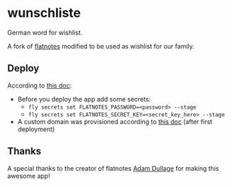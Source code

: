 # wunschliste

German word for wishlist.

A fork of [flatnotes](https://github.com/dullage/flatnotes) modified to be used as wishlist for our family.

## Deploy

According to [this doc](https://fly.io/docs/launch/continuous-deployment-with-github-actions/):

- Before you deploy the app add some secrets:
  - `fly secrets set FLATNOTES_PASSWORD=<password> --stage`
  - `fly secrets set FLATNOTES_SECRET_KEY=<secret_key_here> --stage`
- A custom domain was provisioned according to [this doc](https://fly.io/docs/networking/custom-domain/) (after first deployment)

## Thanks

A special thanks to the creator of flatnotes [Adam Dullage](https://github.com/dullage) for making this awesome app!